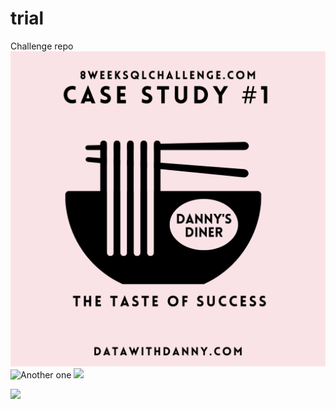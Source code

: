 # trial
Challenge repo
![Dany's Diner.png](https://github.com/AshiruDikko/trial/blob/main/Danny's%20Diner.png?raw=true)
![Another one](https://user-images.githubusercontent.com/67468178/165975945-4fffdeef-1e50-403d-9f27-beb833a2cab3.png)
<img src="https://user-images.githubusercontent.com/67468178/165975945-4fffdeef-1e50-403d-9f27-beb833a2cab3.png" width="50">

![](https://user-images.githubusercontent.com/67468178/167110434-e30062ef-01a2-47be-988f-29a3a9bda60f.png)
